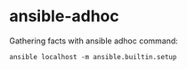 # ansible-adhoc

Gathering facts with ansible adhoc command:
```shell
ansible localhost -m ansible.builtin.setup
```
